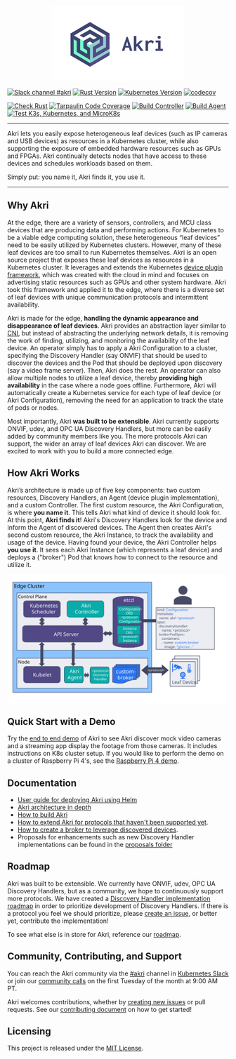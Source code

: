 <p align="center"><img src="art/logo-horizontal/akri-logo-horizontal-light.svg" alt="Akri Logo" width="300"></p>

[![Slack channel #akri](https://img.shields.io/badge/slack-akri-blueviolet.svg?logo=slack)](https://kubernetes.slack.com/messages/akri) 
[![Rust Version](https://img.shields.io/badge/rustc-1.51.0-blue.svg)](https://blog.rust-lang.org/2021/03/25/Rust-1.51.0.html) 
[![Kubernetes Version](https://img.shields.io/badge/kubernetes-≥%201.16-blue.svg)](https://kubernetes.io/) 
[![codecov](https://codecov.io/gh/deislabs/akri/branch/main/graph/badge.svg?token=V468HO7CDE)](https://codecov.io/gh/deislabs/akri) 

[![Check Rust](https://github.com/deislabs/akri/workflows/Check%20Rust/badge.svg?branch=main&event=push)](https://github.com/deislabs/akri/actions?query=workflow%3A%22Check+Rust%22) 
[![Tarpaulin Code Coverage](https://github.com/deislabs/akri/workflows/Tarpaulin%20Code%20Coverage/badge.svg?branch=main&event=push)](https://github.com/deislabs/akri/actions?query=workflow%3A%22Tarpaulin+Code+Coverage%22) 
[![Build Controller](https://github.com/deislabs/akri/workflows/Build%20Controller/badge.svg?branch=main&event=push)](https://github.com/deislabs/akri/actions?query=workflow%3A%22Build+Controller%22) 
[![Build Agent](https://github.com/deislabs/akri/workflows/Build%20Agent/badge.svg?branch=main&event=push)](https://github.com/deislabs/akri/actions?query=workflow%3A%22Build+Agent%22)
[![Test K3s, Kubernetes, and MicroK8s](https://github.com/deislabs/akri/workflows/Test%20K3s,%20Kubernetes,%20and%20MicroK8s/badge.svg?branch=main&event=push)](https://github.com/deislabs/akri/actions?query=workflow%3A%22Test+K3s%2C+Kubernetes%2C+and+MicroK8s%22)


----
Akri lets you easily expose heterogeneous leaf devices (such as IP cameras and USB devices) as resources in a Kubernetes cluster, while also supporting the exposure of embedded hardware resources such as GPUs and FPGAs. Akri continually detects nodes that have access to these devices and schedules workloads based on them. 

Simply put: you name it, Akri finds it, you use it.


----
## Why Akri
At the edge, there are a variety of sensors, controllers, and MCU class devices that are producing data and performing actions. For Kubernetes to be a viable edge computing solution, these heterogeneous “leaf devices” need to be easily utilized by Kubernetes clusters. However, many of these leaf devices are too small to run Kubernetes themselves. Akri is an open source project that exposes these leaf devices as resources in a Kubernetes cluster. It leverages and extends the Kubernetes [device plugin framework](https://kubernetes.io/docs/concepts/extend-kubernetes/compute-storage-net/device-plugins/), which was created with the cloud in mind and focuses on advertising static resources such as GPUs and other system hardware. Akri took this framework and applied it to the edge, where there is a diverse set of leaf devices with unique communication protocols and intermittent availability.   

Akri is made for the edge, **handling the dynamic appearance and disappearance of leaf devices**. Akri provides an abstraction layer similar to [CNI](https://github.com/containernetworking/cni), but instead of abstracting the underlying network details, it is removing the work of finding, utilizing, and monitoring the availability of the leaf device. An operator simply has to apply a Akri Configuration to a cluster, specifying the Discovery Handler (say ONVIF) that should be used to discover the devices and the Pod that should be deployed upon discovery (say a video frame server). Then, Akri does the rest. An operator can also allow multiple nodes to utilize a leaf device, thereby **providing high availability** in the case where a node goes offline. Furthermore, Akri will automatically create a Kubernetes service for each type of leaf device (or Akri Configuration), removing the need for an application to track the state of pods or nodes.

Most importantly, Akri **was built to be extensible**. Akri currently supports ONVIF, udev, and OPC UA Discovery Handlers, but more can be easily added by community members like you. The more protocols Akri can support, the wider an array of leaf devices Akri can discover. We are excited to work with you to build a more connected edge.

## How Akri Works
Akri’s architecture is made up of five key components: two custom resources, Discovery Handlers, an Agent (device plugin implementation), and a custom Controller. The first custom resource, the Akri Configuration, is where **you name it**. This tells Akri what kind of device it should look for. At this point, **Akri finds it**! Akri's Discovery Handlers look for the device and inform the Agent of discovered devices. The Agent then creates Akri's second custom resource, the Akri Instance, to track the availability and usage of the device. Having found your device, the Akri Controller helps **you use it**. It sees each Akri Instance (which represents a leaf device) and deploys a ("broker") Pod that knows how to connect to the resource and utilize it.

<img src="./docs/media/akri-architecture.svg" alt="Akri Architecture" style="padding-bottom: 10px padding-top: 10px;
margin-right: auto; display: block; margin-left: auto;"/>

## Quick Start with a Demo
Try the [end to end demo](./docs/end-to-end-demo.md) of Akri to see Akri discover mock video cameras and a streaming app display the footage from those cameras. It includes instructions on K8s cluster setup. If you would like to perform the demo on a cluster of Raspberry Pi 4's, see the [Raspberry Pi 4 demo](./docs/end-to-end-demo-rpi4.md).

## Documentation
- [User guide for deploying Akri using Helm](./docs/user-guide.md) 
- [Akri architecture in depth](./docs/architecture.md)
- [How to build Akri](./docs/development.md)
- [How to extend Akri for protocols that haven't been supported yet](./docs/discovery-handler-development.md).
- [How to create a broker to leverage discovered devices](./docs/broker-development.md).
- Proposals for enhancements such as new Discovery Handler implementations can be found in the [proposals folder](./docs/proposals)

## Roadmap
Akri was built to be extensible. We currently have ONVIF, udev, OPC UA Discovery Handlers, but as a community, we hope to continuously support more protocols. We have created a [Discovery Handler implementation roadmap](./docs/roadmap.md#implement-additional-discovery-handlers) in order to prioritize development of Discovery Handlers. If there is a protocol you feel we should prioritize, please [create an issue](https://github.com/deislabs/akri/issues/new/choose), or better yet, contribute the implementation!

To see what else is in store for Akri, reference our [roadmap](./docs/roadmap.md).

## Community, Contributing, and Support
You can reach the Akri community via the [#akri](https://kubernetes.slack.com/messages/akri) channel in [Kubernetes Slack](https://kubernetes.slack.com) or join our [community calls](https://hackmd.io/@akri/S1GKJidJd) on the first Tuesday of the month at 9:00 AM PT. 

Akri welcomes contributions, whether by [creating new issues](https://github.com/deislabs/akri/issues/new/choose) or pull requests. See our [contributing document](./docs/contributing.md) on how to get started!

## Licensing
This project is released under the [MIT License](./LICENSE).
